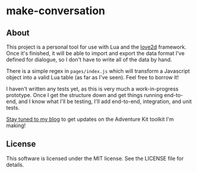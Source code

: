 # make-conversation

## About

This project is a personal tool for use with Lua and the [love2d][1] framework. Once it's finished, it will be able to import and export the data format I've defined for dialogue, so I don't have to write all of the data by hand.

There is a simple regex in `pages/index.js` which will transform a Javascript object into a valid Lua table (as far as I've seen). Feel free to borrow it!

I haven't written any tests yet, as this is very much a work-in-progress prototype. Once I get the structure down and get things running end-to-end, and I know what I'll be testing, I'll add end-to-end, integration, and unit tests.

[Stay tuned to my blog][2] to get updates on the Adventure Kit toolkit I'm making!

## License

This software is licensed under the MIT license. See the LICENSE file for details.

[1]: https://love2d.org
[2]: https://blog.austinpocus.com/tags/adventure-kit

